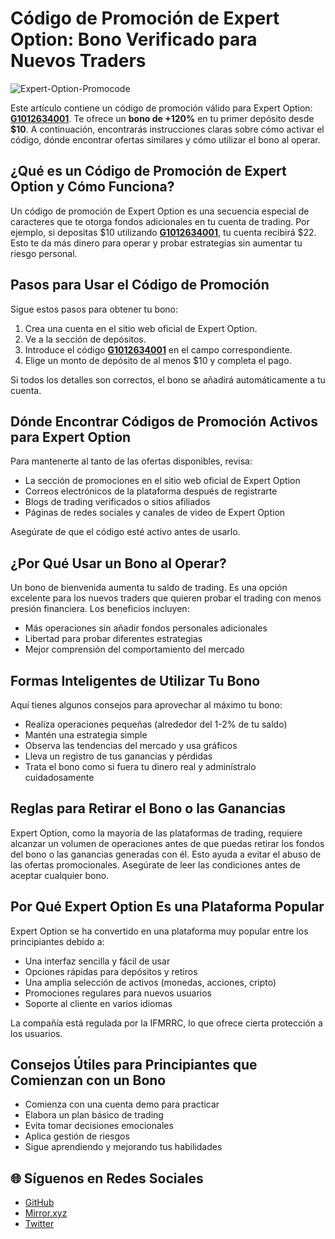 # Código de Promoción de Expert Option: Bono Verificado para Nuevos Traders

![Expert-Option-Promocode](https://hackmd.io/_uploads/r1mcabUJxx.png)

Este artículo contiene un código de promoción válido para Expert Option: **[G1012634001](https://smartthriftfinder.com/expert-option-kostya)**. Te ofrece un **bono de +120%** en tu primer depósito desde **$10**. A continuación, encontrarás instrucciones claras sobre cómo activar el código, dónde encontrar ofertas similares y cómo utilizar el bono al operar.

## ¿Qué es un Código de Promoción de Expert Option y Cómo Funciona?

Un código de promoción de Expert Option es una secuencia especial de caracteres que te otorga fondos adicionales en tu cuenta de trading. Por ejemplo, si depositas $10 utilizando **[G1012634001](https://smartthriftfinder.com/expert-option-kostya)**, tu cuenta recibirá $22. Esto te da más dinero para operar y probar estrategias sin aumentar tu riesgo personal.

## Pasos para Usar el Código de Promoción

Sigue estos pasos para obtener tu bono:

1. Crea una cuenta en el sitio web oficial de Expert Option.
2. Ve a la sección de depósitos.
3. Introduce el código **[G1012634001](https://smartthriftfinder.com/expert-option-kostya)** en el campo correspondiente.
4. Elige un monto de depósito de al menos $10 y completa el pago.

Si todos los detalles son correctos, el bono se añadirá automáticamente a tu cuenta.

## Dónde Encontrar Códigos de Promoción Activos para Expert Option

Para mantenerte al tanto de las ofertas disponibles, revisa:

- La sección de promociones en el sitio web oficial de Expert Option
- Correos electrónicos de la plataforma después de registrarte
- Blogs de trading verificados o sitios afiliados
- Páginas de redes sociales y canales de video de Expert Option

Asegúrate de que el código esté activo antes de usarlo.

## ¿Por Qué Usar un Bono al Operar?

Un bono de bienvenida aumenta tu saldo de trading. Es una opción excelente para los nuevos traders que quieren probar el trading con menos presión financiera. Los beneficios incluyen:

- Más operaciones sin añadir fondos personales adicionales
- Libertad para probar diferentes estrategias
- Mejor comprensión del comportamiento del mercado

## Formas Inteligentes de Utilizar Tu Bono

Aquí tienes algunos consejos para aprovechar al máximo tu bono:

- Realiza operaciones pequeñas (alrededor del 1-2% de tu saldo)
- Mantén una estrategia simple
- Observa las tendencias del mercado y usa gráficos
- Lleva un registro de tus ganancias y pérdidas
- Trata el bono como si fuera tu dinero real y adminístralo cuidadosamente

## Reglas para Retirar el Bono o las Ganancias

Expert Option, como la mayoría de las plataformas de trading, requiere alcanzar un volumen de operaciones antes de que puedas retirar los fondos del bono o las ganancias generadas con él. Esto ayuda a evitar el abuso de las ofertas promocionales. Asegúrate de leer las condiciones antes de aceptar cualquier bono.

## Por Qué Expert Option Es una Plataforma Popular

Expert Option se ha convertido en una plataforma muy popular entre los principiantes debido a:

- Una interfaz sencilla y fácil de usar
- Opciones rápidas para depósitos y retiros
- Una amplia selección de activos (monedas, acciones, cripto)
- Promociones regulares para nuevos usuarios
- Soporte al cliente en varios idiomas

La compañía está regulada por la IFMRRC, lo que ofrece cierta protección a los usuarios.

## Consejos Útiles para Principiantes que Comienzan con un Bono

- Comienza con una cuenta demo para practicar
- Elabora un plan básico de trading
- Evita tomar decisiones emocionales
- Aplica gestión de riesgos
- Sigue aprendiendo y mejorando tus habilidades
## 🌐 Síguenos en Redes Sociales

- [GitHub](https://github.com/Checked-Promo-Codes)  
- [Mirror.xyz](https://mirror.xyz/0xaFcA0DCAfB999A248e24C9FFCA942c9fbC17B19C)  
- [Twitter](https://x.com/pocketoption100)
